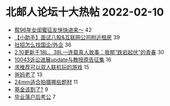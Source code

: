 # 北邮人论坛十大热帖 2022-02-10

- [帮96年女闺蜜征友快快进来～](https://bbs.byr.cn/article/Friends/2016549) 42
- [【小助手】面试八股&amp;互联网公司附近租房](https://bbs.byr.cn/article/StudyShare/203070) 39
- [社招怎么找国企/外企](https://bbs.byr.cn/article/Job/2157010) 36
- [2.10更新于18L、38L—连载真人故事：我那“跌宕起伏”的青春](https://bbs.byr.cn/article/Talking/6328356) 30
- [10043诉讼进展update与教授原告征集](https://bbs.byr.cn/article/GoAbroad/382701) 16
- [求推荐可以双人联机玩的游戏](https://bbs.byr.cn/article/PCGame/132802) 15
- [爸妈老了](https://bbs.byr.cn/article/Feeling/3184191) 13
- [24mm适合拍摄哪些题材](https://bbs.byr.cn/article/Photo/271960) 11
- [基金该割了?](https://bbs.byr.cn/article/Financial/81733) 9
- [毕业落户后考公](https://bbs.byr.cn/article/CivilServant/48618) 7



